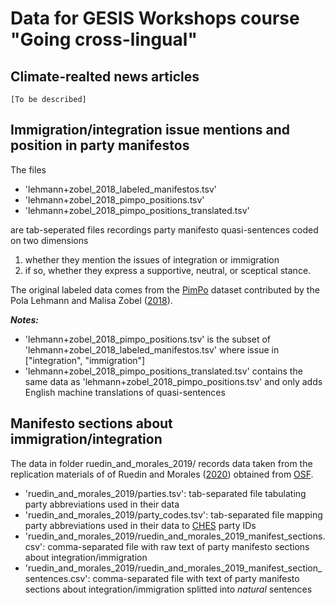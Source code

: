 # Data for GESIS Workshops course "Going cross-lingual"

## Climate-realted news articles

`[To be described]`

## Immigration/integration issue mentions and position in party manifestos

The files 

- 'lehmann+zobel_2018_labeled_manifestos.tsv'
- 'lehmann+zobel_2018_pimpo_positions.tsv'
- 'lehmann+zobel_2018_pimpo_positions_translated.tsv'

are tab-seperated files recordings party manifesto quasi-sentences coded on two dimensions

1. whether they mention the issues of integration or immigration
2. if so, whether they express a supportive, neutral, or sceptical stance.

The original labeled data comes from the [PimPo](https://manifesto-project.wzb.eu/information/documents/pimpo) dataset contributed by the Pola Lehmann and Malisa Zobel ([2018](https://doi.org/10.1111/1475-6765.12266)).

**_Notes:_**

- 'lehmann+zobel_2018_pimpo_positions.tsv' is the subset of 'lehmann+zobel_2018_labeled_manifestos.tsv' where issue in ["integration", "immigration"]
- 'lehmann+zobel_2018_pimpo_positions_translated.tsv' contains the same data as 'lehmann+zobel_2018_pimpo_positions.tsv' and only adds English machine translations of quasi-sentences

## Manifesto sections about immigration/integration

The data in folder ruedin_and_morales_2019/ records data taken from the replication materials of of Ruedin and Morales ([2020](https://doi.org/10.1177/1354068817713122)) obtained from [OSF](https://osf.io/bj27x/).

- 'ruedin_and_morales_2019/parties.tsv': tab-separated file tabulating party abbreviations used in their data 
- 'ruedin_and_morales_2019/party_codes.tsv': tab-separated file mapping party abbreviations used in their data to [CHES](https://www.chesdata.eu/) party IDs
- 'ruedin_and_morales_2019/ruedin_and_morales_2019_manifest_sections.csv': comma-separated file with raw text of party manifesto sections about integration/immigration
- 'ruedin_and_morales_2019/ruedin_and_morales_2019_manifest_section_sentences.csv': comma-separated file with text of party manifesto sections about integration/immigration splitted into *natural* sentences
